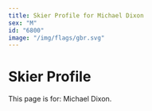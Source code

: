 ```yaml
---
title: Skier Profile for Michael Dixon
sex: "M"
id: "6800"
image: "/img/flags/gbr.svg" 
---
```


# Skier Profile

This page is for: Michael Dixon.
    